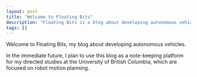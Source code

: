 ```yaml
---
layout: post
title: "Welcome to Floating Bits"
description: "Floating Bits is a blog about developing autonomous vehicles."
tags: []
---
```


Welcome to Floating Bits, my blog about developing autonomous vehicles.

In the immediate future, I plan to use this blog as a note-keeping platform for my directed studies at the University of British Columbia, which are focused on robot motion planning.
